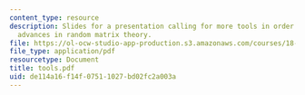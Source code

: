 ```yaml
---
content_type: resource
description: Slides for a presentation calling for more tools in order to further
  advances in random matrix theory.
file: https://ol-ocw-studio-app-production.s3.amazonaws.com/courses/18-338j-infinite-random-matrix-theory-fall-2004/de114a16f14f07511027bd02fc2a003a_tools.pdf
file_type: application/pdf
resourcetype: Document
title: tools.pdf
uid: de114a16-f14f-0751-1027-bd02fc2a003a
---
```


